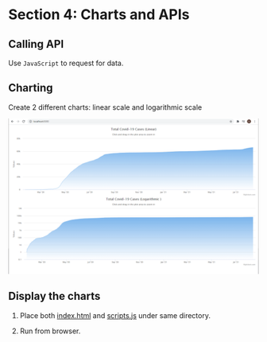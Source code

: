 # Section 4: Charts and APIs

## Calling API
Use `JavaScript` to request for data.


## Charting
Create 2 different charts: linear scale and logarithmic scale

![Total Covid-19 Cases](./image/demo.png)


## Display the charts
1) Place both [index.html](./html/index.html) and [scripts.js](./html/scripts.js) under same directory.

2) Run from browser.